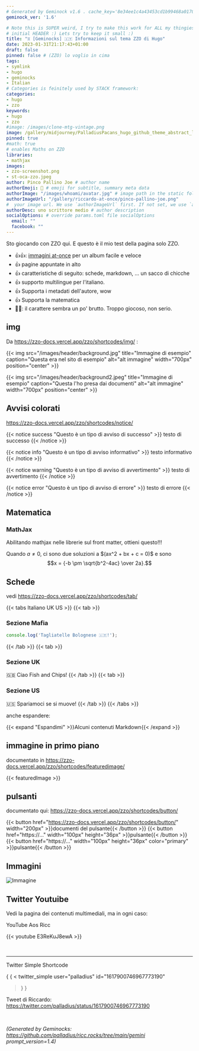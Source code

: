 ```yaml
---
# Generated by Geminock v1.6 . cache_key='8e34ee1c4a43453cd1b99468a01707ff3738041f5e46e9e55d1210c7ca896c8e-it.yaml'
geminock_ver: '1.6'

# Note this is SUPER weird, I try to make this work for ALL my thingies so there might be some behavioural clatches in the
# initial HEADER :) Lets try to keep it small :)
title: "♊ [Geminocks] 🇮🇹 Informazioni sul tema ZZO di Hugo"
date: 2023-01-31T21:17:43+01:00
draft: false
pinned: false # (ZZO) lo voglio in cima
tags:
- symlink
- hugo
- geminocks
- Italian
# Categories is feinitely used by STACK framework:
categories:
- hugo
- zzo
keywords:
- hugo
- zzo
#image: /images/clone-mtg-vintage.png
image: /gallery/midjourney/PalladiusPacans_hugo_github_theme_abstract_logo_website_logo_co_cec2f356-2b55-4ef0-be71-b3bdccde2f0f.png
pinned: true
#math: true
# enables Maths on ZZO
libraries:
- mathjax
images:
- zzo-screenshot.png
- st-oca-zzo.jpeg
author: Pinco Pallino Joe # author name
authorEmoji: 🤖 # emoji for subtitle, summary meta data
authorImage: "/images/whoami/avatar.jpg" # image path in the static folder
authorImageUrl: "/gallery/riccardo-at-once/pinco-pallino-joe.png"
#  your image url. We use `authorImageUrl` first. If not set, we use `authorImage`.
authorDesc: uno scrittore medio # author description
socialOptions: # override params.toml file socialOptions
  email: ""
  facebook: ""
---
```



Sto giocando con ZZO qui. E questo è il mio test della pagina solo ZZO.

* 👍👍: [immagini at-once](https://zzo-docs.vercel.app/zzo/pages/gallery/) per un album facile e veloce
* 👍 pagine appuntate in alto
* 👍 caratteristiche di seguito: schede, markdown, ... un sacco di chicche
* 👍 supporto multilingue per l'italiano.
* 👍 Supporta i metadati dell'autore, wow
* 👍 Supporta la matematica
* 👎🏾: il carattere sembra un po' brutto. Troppo giocoso, non serio.


## img

Da https://zzo-docs.vercel.app/zzo/shortcodes/img/ :

{{< img src="/images/header/background.jpg" title="Immagine di esempio" caption="Questa era nel sito di esempio" alt="alt immagine" width="700px" position="center" >}}

{{< img src="/images/header/background2.jpeg" title="Immagine di esempio" caption="Questa l'ho presa dai documenti" alt="alt immagine" width="700px" position="center" >}}

## Avvisi colorati

https://zzo-docs.vercel.app/zzo/shortcodes/notice/

{{< notice success "Questo è un tipo di avviso di successo" >}}
testo di successo
{{< /notice >}}

{{< notice info "Questo è un tipo di avviso informativo" >}}
testo informativo
{{< /notice >}}

{{< notice warning "Questo è un tipo di avviso di avvertimento" >}}
testo di avvertimento
{{< /notice >}}

{{< notice error "Questo è un tipo di avviso di errore" >}}
testo di errore
{{< /notice >}}

## Matematica

### MathJax

Abilitando mathjax nelle librerie sul front matter, ottieni questo!!!

Quando $a \ne 0$, ci sono due soluzioni a $\(ax^2 + bx + c = 0\)\$ e sono
$$x = {-b \pm \sqrt{b^2-4ac} \over 2a}.$$

## Schede

vedi https://zzo-docs.vercel.app/zzo/shortcodes/tab/

{{< tabs Italiano UK US >}}
  {{< tab >}}

  ### Sezione Mafia

  ```javascript
  console.log('Tagliatelle Bolognese 🇮🇹!');
  ```

  {{< /tab >}}
  {{< tab >}}

  ### Sezione UK

  🇬🇧 Ciao Fish and Chips!
  {{< /tab >}}
  {{< tab >}}

  ### Sezione US

  🇺🇸 Spariamoci se si muove!
  {{< /tab >}}
{{< /tabs >}}

anche espandere:

{{< expand "Espandimi" >}}Alcuni contenuti Markdown{{< /expand >}}

## immagine in primo piano

documentato in https://zzo-docs.vercel.app/zzo/shortcodes/featuredimage/

{{< featuredImage >}}

## pulsanti

documentato qui: https://zzo-docs.vercel.app/zzo/shortcodes/button/

{{< button href="https://zzo-docs.vercel.app/zzo/shortcodes/button/" width="200px" >}}documenti del pulsante{{< /button >}}
{{< button href="https://..." width="100px" height="36px" >}}pulsante{{< /button >}}
{{< button href="https://..." width="100px" height="36px" color="primary" >}}pulsante{{< /button >}}


## Immagini

![Immagine](/st-oca-zzo.jpeg)


## Twitter Youtuibe

Vedi la pagina dei contenuti multimediali, ma in ogni caso:

YouTube Aos Ricc

{{< youtube E3ReKuJ8ewA >}}

<br>

---

Twitter Simple Shortcode

{ { <
twitter_simple user="palladius" id="1617900746967773190"
> } }

Tweet di Riccardo: https://twitter.com/palladius/status/1617900746967773190

<br>





*(Generated by Geminocks: https://github.com/palladius/ricc.rocks/tree/main/gemini prompt_version=1.4)*